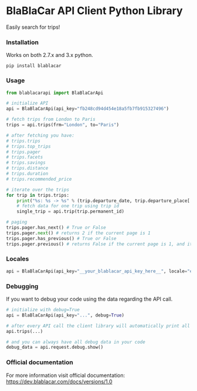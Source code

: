 <h1>BlaBlaCar API Client Python Library</h1>

<p>Easily search for trips!</p>

<h3>Installation</h3>
<p>Works on both 2.7.x and 3.x python.</p>

```
pip install blablacar
```

<h3>Usage</h3>

```python
from blablacarapi import BlaBlaCarApi

# initialize API
api = BlaBlaCarApi(api_key="fb248cd94d454e18a5fb7fb915327496")

# fetch trips from London to Paris
trips = api.trips(frm="London", to="Paris")

# after fetching you have:
# trips.trips
# trips.top_trips
# trips.pager
# trips.facets
# trips.savings
# trips.distance
# trips.duration
# trips.recommended_price

# iterate over the trips
for trip in trips.trips:
	print("%s: %s -> %s" % (trip.departure_date, trip.departure_place['address'], trip.arrival_place['address']))
	# fetch data for one trip using trip id
	single_trip = api.trip(trip.permanent_id)

# paging
trips.pager.has_next() # True or False
trips.pager.next() # returns 2 if the current page is 1
trips.pager.has_previous() # True or False
trips.pager.previous() # returns False if the current page is 1, and it returns 1 if current page is 2
```

<h3>Locales</h3>

```python
api = BlaBlaCarApi(api_key="__your_blablacar_api_key_here__", locale="en_GB", currency="en_GB")
```

<h3>Debugging</h3>

<p>If you want to debug your code using the data regarding the API call.</p>

```python
# initialize with debug=True
api = BlaBlaCarApi(api_key="...", debug=True)

# after every API call the client library will automatically print all the data to standard output
api.trips(...)

# and you can always have all debug data in your code
debug_data = api.request.debug.show()
```

<h3>Official documentation</h3>

<p>For more information visit official documentation: <a href="https://dev.blablacar.com/docs/versions/1.0">https://dev.blablacar.com/docs/versions/1.0</a></p>
